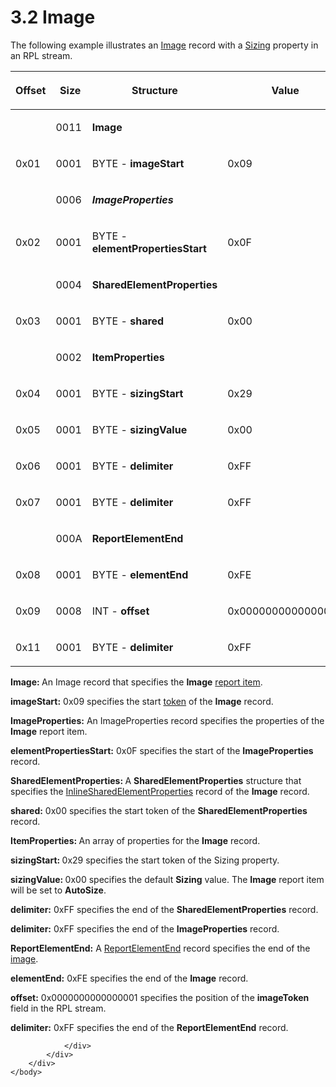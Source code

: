 <html dir="LTR" xmlns:mshelp="http://msdn.microsoft.com/mshelp" xmlns:ddue="http://ddue.schemas.microsoft.com/authoring/2003/5" xmlns:xlink="http://www.w3.org/1999/xlink" xmlns:tool="http://www.microsoft.com/tooltip">
    <head>
        <meta http-equiv="Content-Type" content="text/html; CHARSET=utf-8"></meta>
        <meta name="save" content="history"></meta>
        <title>3.2 Image</title>
        <xml>
            <mshelp:toctitle title="3.2 Image"></mshelp:toctitle>
            <mshelp:rltitle title="[MS-RPL]: Image"></mshelp:rltitle>
            <mshelp:keyword index="A" term="d9153136-89b4-4071-8d0c-613e860be560"></mshelp:keyword>
            <mshelp:attr name="DCSext.ContentType" value="open specification"></mshelp:attr>
            <mshelp:attr name="AssetID" value="d9153136-89b4-4071-8d0c-613e860be560"></mshelp:attr>
            <mshelp:attr name="TopicType" value="kbRef"></mshelp:attr>
            <mshelp:attr name="DCSext.Title" value="[MS-RPL]: Image" />
        </xml>
    </head>
    <body>
        <div id="header">
            <h1 class="heading">3.2 Image</h1>
        </div>
        <div id="mainSection">
            <div id="mainBody">
                <div id="allHistory" class="saveHistory"></div>
                <div id="sectionSection0" class="section" name="collapseableSection">
                    

<p>The following example illustrates an <a href="b6e7b187-4160-4ce2-940e-6198a7416863.md">Image</a> record with a <a href="2c657715-bf25-466b-8cae-eccac183bc12.md">Sizing</a> property in an RPL
stream.</p>

<table>
 <thead>
  <tr>
   <th>
   <p>Offset</p>
   </th>
   <th>
   <p> Size</p>
   </th>
   <th>
   <p>Structure</p>
   </th>
   <th>
   <p>Value</p>
   </th>
  </tr>
 </thead>
 <tr>
  <td>
  <p> </p>
  </td>
  <td>
  <p>0011</p>
  </td>
  <td>
  <p><b>Image</b></p>
  </td>
  <td>
  <p> </p>
  </td>
 </tr>
 <tr>
  <td>
  <p>0x01</p>
  </td>
  <td>
  <p>0001</p>
  </td>
  <td>
  <p>   BYTE - <b>imageStart</b></p>
  </td>
  <td>
  <p>0x09</p>
  </td>
 </tr>
 <tr>
  <td>
  <p> </p>
  </td>
  <td>
  <p>0006</p>
  </td>
  <td>
  <p>   <b><i>ImageProperties</i></b></p>
  </td>
  <td>
  <p> </p>
  </td>
 </tr>
 <tr>
  <td>
  <p>0x02</p>
  </td>
  <td>
  <p>0001</p>
  </td>
  <td>
  <p>      BYTE - <b>elementPropertiesStart</b></p>
  </td>
  <td>
  <p>0x0F</p>
  </td>
 </tr>
 <tr>
  <td>
  <p> </p>
  </td>
  <td>
  <p>0004</p>
  </td>
  <td>
  <p>      <b>SharedElementProperties</b></p>
  </td>
  <td>
  <p> </p>
  </td>
 </tr>
 <tr>
  <td>
  <p>0x03</p>
  </td>
  <td>
  <p>0001</p>
  </td>
  <td>
  <p>         BYTE
  - <b>shared</b></p>
  </td>
  <td>
  <p>0x00</p>
  </td>
 </tr>
 <tr>
  <td>
  <p> </p>
  </td>
  <td>
  <p>0002</p>
  </td>
  <td>
  <p>         <b>ItemProperties</b></p>
  </td>
  <td>
  <p> </p>
  </td>
 </tr>
 <tr>
  <td>
  <p>0x04</p>
  </td>
  <td>
  <p>0001</p>
  </td>
  <td>
  <p>            BYTE
  - <b>sizingStart</b></p>
  </td>
  <td>
  <p>0x29</p>
  </td>
 </tr>
 <tr>
  <td>
  <p>0x05</p>
  </td>
  <td>
  <p>0001</p>
  </td>
  <td>
  <p>            BYTE
  - <b>sizingValue</b></p>
  </td>
  <td>
  <p>0x00</p>
  </td>
 </tr>
 <tr>
  <td>
  <p>0x06</p>
  </td>
  <td>
  <p>0001</p>
  </td>
  <td>
  <p>         BYTE
  - <b>delimiter</b></p>
  </td>
  <td>
  <p>0xFF</p>
  </td>
 </tr>
 <tr>
  <td>
  <p>0x07</p>
  </td>
  <td>
  <p>0001</p>
  </td>
  <td>
  <p>      BYTE - <b>delimiter</b></p>
  </td>
  <td>
  <p>0xFF</p>
  </td>
 </tr>
 <tr>
  <td>
  <p> </p>
  </td>
  <td>
  <p>000A</p>
  </td>
  <td>
  <p><b>ReportElementEnd</b></p>
  </td>
  <td>
  <p> </p>
  </td>
 </tr>
 <tr>
  <td>
  <p>0x08</p>
  </td>
  <td>
  <p>0001</p>
  </td>
  <td>
  <p>   BYTE - <b>elementEnd</b></p>
  </td>
  <td>
  <p>0xFE</p>
  </td>
 </tr>
 <tr>
  <td>
  <p>0x09</p>
  </td>
  <td>
  <p>0008</p>
  </td>
  <td>
  <p>   INT - <b>offset</b></p>
  </td>
  <td>
  <p>0x0000000000000001</p>
  </td>
 </tr>
 <tr>
  <td>
  <p>0x11</p>
  </td>
  <td>
  <p>0001</p>
  </td>
  <td>
  <p>   BYTE - <b>delimiter</b></p>
  </td>
  <td>
  <p>0xFF</p>
  </td>
 </tr>
</table>

<p><b>Image: </b>An Image record that specifies the <b>Image</b>
<a href="75ae48f7-746b-4b41-919c-6699fa28b3ef.md#gt_c6f8e999-fca9-4e79-96e7-fb4c2c43d601">report item</a>.</p>

<p><b>imageStart:</b> 0x09 specifies the start <a href="75ae48f7-746b-4b41-919c-6699fa28b3ef.md#gt_95f17071-c8f1-403a-8a92-cf87aa7d40f5">token</a> of the <b>Image</b>
record.</p>

<p><b>ImageProperties:</b> An ImageProperties record
specifies the properties of the <b>Image</b> report item.</p>

<p><b>elementPropertiesStart:</b> 0x0F specifies the
start of the <b>ImageProperties</b> record. </p>

<p><b>SharedElementProperties: </b>A <b>SharedElementProperties</b>
structure that specifies the <a href="23d76278-cee5-45ee-a361-a9d94d6d3300.md">InlineSharedElementProperties</a>
record of the <b>Image</b> record.</p>

<p><b>shared:</b> 0x00 specifies the start token of the <b>SharedElementProperties</b>
record. </p>

<p><b>ItemProperties: </b>An array of properties for the
<b>Image</b> record.</p>

<p><b>sizingStart: </b>0x29 specifies the start token of
the Sizing property.</p>

<p><b>sizingValue: </b>0x00 specifies the default <b>Sizing</b>
value. The <b>Image</b> report item will be set to <b>AutoSize</b>.</p>

<p><b>delimiter:</b> 0xFF specifies the end of the <b>SharedElementProperties</b>
record. </p>

<p><b>delimiter:</b> 0xFF specifies the end of the <b>ImageProperties</b>
record.</p>

<p><b>ReportElementEnd:</b> A <a href="75f1a870-2f17-4806-b286-e67c7239e103.md">ReportElementEnd</a> record
specifies the end of the <a href="75ae48f7-746b-4b41-919c-6699fa28b3ef.md#gt_d6b55d1e-aea6-4b7e-a23d-c0de845e0b50">image</a>.</p>

<p><b>elementEnd:</b> 0xFE specifies the end of the <b>Image</b>
record.</p>

<p><b>offset:</b> 0x0000000000000001 specifies the
position of the <b>imageToken</b> field in the RPL stream.</p>

<p><b>delimiter:</b> 0xFF specifies the end of the <b>ReportElementEnd</b>
record.</p>


                </div>
            </div>
        </div>
    </body>
</html>